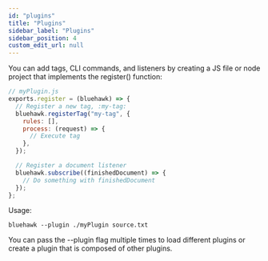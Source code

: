 ```yaml
---
id: "plugins"
title: "Plugins"
sidebar_label: "Plugins"
sidebar_position: 4
custom_edit_url: null
---
```


You can add tags, CLI commands, and listeners by creating a JS file or node
project that implements the register() function:

```js
// myPlugin.js
exports.register = (bluehawk) => {
  // Register a new tag, :my-tag:
  bluehawk.registerTag("my-tag", {
    rules: [],
    process: (request) => {
      // Execute tag
    },
  });

  // Register a document listener
  bluehawk.subscribe((finishedDocument) => {
    // Do something with finishedDocument
  });
};
```

Usage:

```shell
bluehawk --plugin ./myPlugin source.txt
```

You can pass the --plugin flag multiple times to load different plugins or create a plugin that is composed of other plugins.
